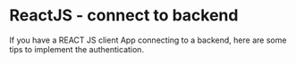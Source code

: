 # ReactJS - connect to backend

If you have a REACT JS client App connecting to a backend, here are some tips to implement the authentication.
